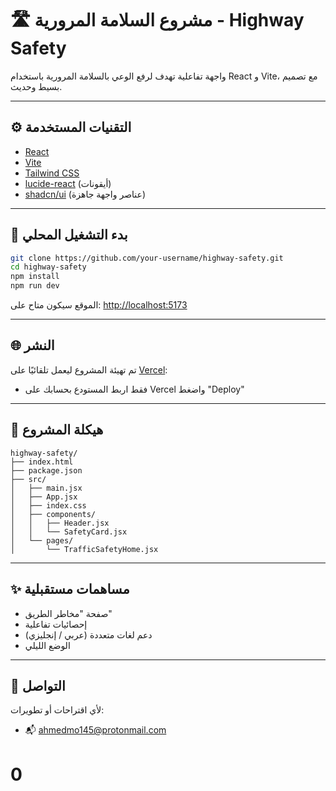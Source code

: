 # 🛣️ مشروع السلامة المرورية - Highway Safety

واجهة تفاعلية تهدف لرفع الوعي بالسلامة المرورية باستخدام React و Vite، مع تصميم بسيط وحديث.

---

## ⚙️ التقنيات المستخدمة

- [React](https://reactjs.org/)
- [Vite](https://vitejs.dev/)
- [Tailwind CSS](https://tailwindcss.com/)
- [lucide-react](https://lucide.dev/) (أيقونات)
- [shadcn/ui](https://ui.shadcn.dev/) (عناصر واجهة جاهزة)

---

## 🚀 بدء التشغيل المحلي

```bash
git clone https://github.com/your-username/highway-safety.git
cd highway-safety
npm install
npm run dev
```

الموقع سيكون متاح على: [http://localhost:5173](http://localhost:5173)

---

## 🌐 النشر

تم تهيئة المشروع ليعمل تلقائيًا على [Vercel](https://vercel.com/):
- فقط اربط المستودع بحسابك على Vercel واضغط "Deploy"

---

## 📁 هيكلة المشروع

```
highway-safety/
├── index.html
├── package.json
├── src/
│   ├── main.jsx
│   ├── App.jsx
│   ├── index.css
│   ├── components/
│   │   ├── Header.jsx
│   │   └── SafetyCard.jsx
│   └── pages/
│       └── TrafficSafetyHome.jsx
```

---

## ✨ مساهمات مستقبلية

- صفحة "مخاطر الطريق"
- إحصائيات تفاعلية
- دعم لغات متعددة (عربي / إنجليزي)
- الوضع الليلي

---

## 📧 التواصل

لأي اقتراحات أو تطويرات:
- 📬 ahmedmo145@protonmail.com
# 0
